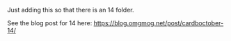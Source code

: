 Just adding this so that there is an 14 folder.

See the blog post for 14 here: https://blog.omgmog.net/post/cardboctober-14/
